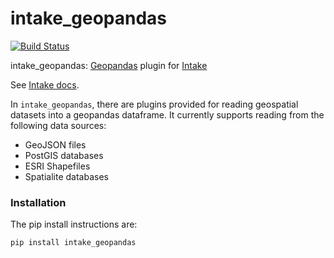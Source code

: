 # intake_geopandas

[![Build Status](https://travis-ci.com/intake/intake_geopandas.svg?branch=master)](https://travis-ci.com/intake/intake_geopandas)

intake_geopandas: [Geopandas](http://geopandas.org/) plugin for [Intake](https://github.com/intake/intake)

See [Intake docs](https://intake.readthedocs.io/en/latest/overview.html).

In `intake_geopandas`, there are plugins provided for reading geospatial datasets into a geopandas dataframe.
It currently supports reading from the following data sources:
  - GeoJSON files
  - PostGIS databases
  - ESRI Shapefiles
  - Spatialite databases

### Installation

The pip install instructions are:

```
pip install intake_geopandas
```
